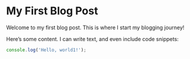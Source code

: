 # My First Blog Post

Welcome to my first blog post. This is where I start my blogging journey!

Here’s some content. I can write text, and even include code snippets:

```javascript
console.log('Hello, world1!');
